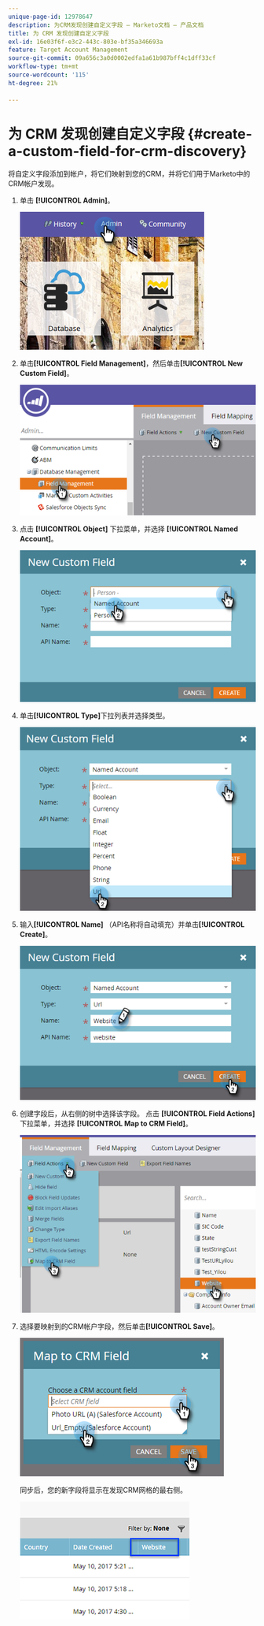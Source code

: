```yaml
---
unique-page-id: 12978647
description: 为CRM发现创建自定义字段 — Marketo文档 — 产品文档
title: 为 CRM 发现创建自定义字段
exl-id: 16e03f6f-e3c2-443c-803e-bf35a346693a
feature: Target Account Management
source-git-commit: 09a656c3a0d0002edfa1a61b987bff4c1dff33cf
workflow-type: tm+mt
source-wordcount: '115'
ht-degree: 21%

---
```


# 为 CRM 发现创建自定义字段 {#create-a-custom-field-for-crm-discovery}

将自定义字段添加到帐户，将它们映射到您的CRM，并将它们用于Marketo中的CRM帐户发现。

1. 单击 **[!UICONTROL Admin]**。

   ![](assets/admin.png)

1. 单击&#x200B;**[!UICONTROL Field Management]**，然后单击&#x200B;**[!UICONTROL New Custom Field]**。

   ![](assets/two-4.png)

1. 点击 **[!UICONTROL Object]** 下拉菜单，并选择 **[!UICONTROL Named Account]**。

   ![](assets/three-3.png)

1. 单击&#x200B;**[!UICONTROL Type]**&#x200B;下拉列表并选择类型。

   ![](assets/four-3.png)

1. 输入&#x200B;**[!UICONTROL Name]** （API名称将自动填充）并单击&#x200B;**[!UICONTROL Create]**。

   ![](assets/five-3.png)

1. 创建字段后，从右侧的树中选择该字段。 点击 **[!UICONTROL Field Actions]** 下拉菜单，并选择 **[!UICONTROL Map to CRM Field]**。

   ![](assets/six-2.png)

1. 选择要映射到的CRM帐户字段，然后单击&#x200B;**[!UICONTROL Save]**。

   ![](assets/seven-1.png)

   同步后，您的新字段将显示在发现CRM网格的最右侧。

   ![](assets/eight.png)
